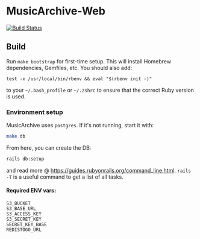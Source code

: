 # MusicArchive-Web

[![Build Status](https://travis-ci.org/jescriba/MusicArchive-Web.svg?branch=master)](https://travis-ci.org/jescriba/MusicArchive-Web)

## Build

Run `make bootstrap` for first-time setup.
This will install Homebrew dependencies, Gemfiles, etc.
You should also add:

```
test -x /usr/local/bin/rbenv && eval "$(rbenv init -)"
```
to your `~/.bash_profile` or `~/.zshrc` to ensure that the correct Ruby version is used.

### Environment setup

MusicArchive uses `postgres`. If it's not running, start it with:

```sh
make db
```

From here, you can create the DB:

```sh
rails db:setup
```

and read more @ https://guides.rubyonrails.org/command_line.html. `rails -T` is a useful command to get a list of all tasks.

#### Required ENV vars:

```
S3_BUCKET
S3_BASE_URL
S3_ACCESS_KEY
S3_SECRET_KEY
SECRET_KEY_BASE
REDISTOGO_URL
```
